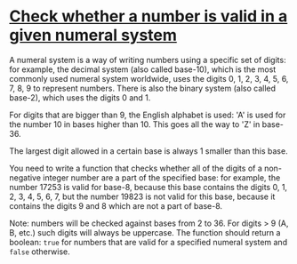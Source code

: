 # [Check whether a number is valid in a given numeral system](https://www.codewars.com/kata/check-whether-a-number-is-valid-in-a-given-numeral-system "https://www.codewars.com/kata/67757660c552a3a7ef9aaceb")

A numeral system is a way of writing numbers using a specific set of digits: for example, the decimal system (also called base-10), which is
the most commonly used numeral system worldwide, uses the digits 0, 1, 2, 3, 4, 5, 6, 7, 8, 9 to represent numbers. There is also the binary
system (also called base-2), which uses the digits 0 and 1.

For digits that are bigger than 9, the English alphabet is used: 'A' is used for the number 10 in bases higher than 10. This goes all the
way to 'Z' in base-36.

The largest digit allowed in a certain base is always 1 smaller than this base.

You need to write a function that checks whether all of the digits of a non-negative integer number are a part of the specified base: for
example, the number 17253 is valid for base-8, because this base contains the digits 0, 1, 2, 3, 4, 5, 6, 7, but the number 19823 is not
valid for this base, because it contains the digits 9 and 8 which are not a part of base-8.

Note: numbers will be checked against bases from 2 to 36. For digits > 9 (A, B, etc.) such digits will always be uppercase. The function
should return a boolean: ```true``` for numbers that are valid for a specified numeral system and ```false``` otherwise.